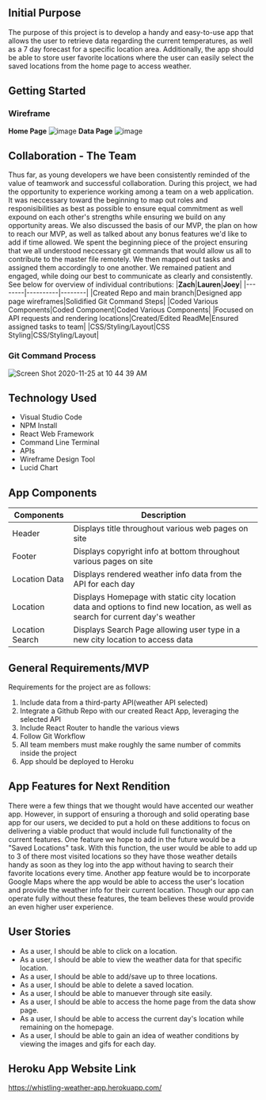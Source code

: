 ## Initial Purpose
The purpose of this project is to develop a handy and easy-to-use app that allows the user to retrieve data regarding the current temperatures, as well as a 7 day forecast for a specific location area. Additionally, the app should be able to store user favorite locations where the user can easily select the saved locations from the home page to access weather.
## Getting Started
### Wireframe
**Home Page**
![image](https://user-images.githubusercontent.com/68744076/99723265-912c3380-2a77-11eb-8cca-6fea11fa1b9a.png)
**Data Page**
![image](https://user-images.githubusercontent.com/68744076/99723524-e9fbcc00-2a77-11eb-9733-c94e285441c3.png)
## Collaboration - The Team
Thus far, as young developers we have been consistently reminded of the value of teamwork and successful collaboration. During this project, we had the opportunity to experience working among a team on a web application. It was neccessary toward the beginning to map out roles and responisibilities as best as possible to ensure equal commitment as well expound on each other's strengths while ensuring we build on any opportunity areas. We also discussed the basis of our MVP, the plan on how to reach our MVP, as well as talked about any bonus features we'd like to add if time allowed. We spent the beginning piece of the project ensuring that we all understood neccessary git commands that would allow us all to contribute to the master file remotely. We then mapped out tasks and assigned them accordingly to one another. We remained patient and engaged, while doing our best to communicate as clearly and consistently. See below for overview of individual contributions:
|**Zach**|**Lauren**|**Joey**|
|--------|----------|--------|
|Created Repo and main branch|Designed app page wireframes|Solidified Git Command Steps|
|Coded Various Components|Coded Component|Coded Various Components|
|Focused on API requests and rendering locations|Created/Edited ReadMe|Ensured assigned tasks to team|
|CSS/Styling/Layout|CSS Styling|CSS/Styling/Layout|
### Git Command Process
![Screen Shot 2020-11-25 at 10 44 39 AM](https://user-images.githubusercontent.com/68744076/100257239-54df5400-2f0b-11eb-93cd-1e09a80b4d00.png)

## Technology Used
* Visual Studio Code
* NPM Install
* React Web Framework
* Command Line Terminal
* APIs
* Wireframe Design Tool
* Lucid Chart

## App Components

|**Components**|**Description**|
|--------------|---------------|
|Header|Displays title throughout various web pages on site|
|Footer|Displays copyright info at bottom throughout various pages on site|
|Location Data| Displays rendered weather info data from the API for each day|
|Location| Displays Homepage with static city location data and options to find new location, as well as search for current day's weather|
|Location Search| Displays Search Page allowing user type in a new city location to access data|


## General Requirements/MVP
Requirements for the project are as follows:
1. Include data from a third-party API(weather API selected)
2. Integrate a Github Repo with our created React App, leveraging the selected API
3. Include React Router to handle the various views
4. Follow Git Workflow
5. All team members must make roughly the same number of commits inside the project
6. App should be deployed to Heroku





## App Features for Next Rendition
There were a few things that we thought would have accented our weather app. However, in support of ensuring a thorough and solid operating base app for our users, we decided to put a hold on these additions to focus on delivering a viable product that would include full functionality of the current features. One feature we hope to add in the future would be a "Saved Locations" task. With this function, the user would be able to add up to 3 of there most visited locations so they have those weather details handy as soon as they log into the app without having to search their favorite locations every time. Another app feature would be to incorporate Google Maps where the app would be able to access the user's location and provide the weather info for their current location. Though our app can operate fully without these features, the team believes these would provide an even higher user experience. 

## User Stories
- As a user, I should be able to click on a location.
- As a user, I should be able to view the weather data for that specific location.
- As a user, I should be able to add/save up to three locations.
- As a user, I should be able to delete a saved location.
- As a user, I should be able to manuever through site easily.
- As a user, I should be able to access the home page from the data show page.
- As a user, I should be able to access the current day's location while remaining on the homepage. 
- As a user, I should be able to gain an idea of weather conditions by viewing the images and gifs for each day. 

## Heroku App Website Link

https://whistling-weather-app.herokuapp.com/










